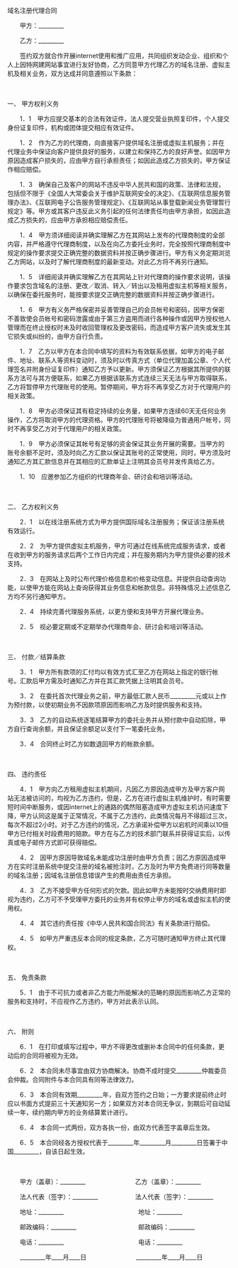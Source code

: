 



域名注册代理合同



 

　　甲方：_________　　

　　乙方：_________　　

　　签约双方就合作开展internet使用和推广应用，共同组织发动企业、组织和个人上因特网建网站事宜进行友好协商，乙方同意甲方代理乙方的域名注册、虚拟主机及相关业务，双方达成并同意遵照以下条款：

　　

一、
甲方权利义务

　　1．1　甲方应提交基本的合法有效证件，法人提交营业执照复印件，个人提交身份证复印件，机构或团体提交相应有效证件。

　　1．2　作为乙方的代理商，向直接客户提供域名注册或虚拟主机服务；并在代理业务中保证向客户提供良好的服务，以建立和保持乙方的良好声誉。如因甲方原因造成客户损失的，应由甲方自行承担责任；如因此造成乙方损失的，甲方保证作相应赔偿。

　　1．3　确保自己及客户的网站不违反中华人民共和国的政策、法律和法规，包括但不限于《全国人大常委会关于维护互联网安全的决定》、《互联网信息服务管理办法》、《互联网电子公告服务管理规定》、《互联网站从事登载新闻业务管理暂行规定》等。甲方或其客户违反此义务引起的任何法律责任均由甲方承担，如因此造成乙方损失的，应由甲方承担相应赔偿责任。

　　1．4　甲方须详细阅读并确实理解乙方在其网站上发布的代理商制度的全部内容，并严格遵守代理商制度，以及在向乙方委托业务时，完全按照代理商制度中规定的操作要求提交正确完整的数据资料并按正确步骤进行。甲方有义务定期浏览乙方网站，以及时了解代理商制度的最新变动。对此乙方将不再另行通知。

　　1．5　详细阅读并确实理解乙方在其网站上针对代理商的操作要求说明，该操作要求包含域名的注册、更改／取消、转入／转出以及租用虚拟主机等相关服务，以确保在委托服务时，能按要求提交正确完整的数据资料并按正确步骤进行。

　　1．6　甲方有义务严格保密并妥善管理自己的会员帐号和密码，因甲方保密不善致使会员帐号和密码泄露或由于第三方盗用而进行各种操作或因甲方授权他人管理而在终止授权时未及时收回管理权及更改密码，而造成甲方客户流失或发生其它损失或纠纷的，由甲方自行负责。

　　1．7　乙方以甲方在本合同中填写的资料为有效联系依据，如甲方的电子邮件、地址、联系人等资料变动时，须及时以传真方式（单位代理加盖公章、个人代理签名并附身份证复印件）通知乙方予以更新。甲方须保证乙方根据其所提供的联系方法可与其方便联系，如果乙方根据该联系方式连续三天无法与甲方取得联系，乙方将暂停甲方代理账号的使用。暂停期间，甲方将不再享受乙方对于代理用户的相关政策。

　　1．8　甲方必须保证其有稳定持续的业务量，如果甲方连续60天无任何业务操作，乙方将取消甲方的代理资格。甲方的代理账号将被降级为普通用户帐号，同时不再享受乙方对于代理用户的相关政策。

　　1．9　甲方必须保证其帐号有足够的资金保证其业务开展的需要。当甲方的账号余额不足时，须及时向乙方汇款以保证其账号的正常使用，同时，甲方须及时通知乙方其汇款信息并在其相应的汇款单证上注明其会员号并发传真给乙方。

　　1．10　应邀参加乙方组织的代理商年会、研讨会和培训等活动。

　　

二、
乙方权利义务

　　2．1　以在线注册系统方式为甲方提供国际域名注册服务；保证该注册系统有效运行。

　　2．2　为甲方提供虚拟主机服务，甲方可通过在线系统完成服务请求，或者在收到甲方的服务请求后两个工作日内完成；并在服务期内为甲方提供必要的技术支持。

　　2．3　在网站上及时公布代理价格信息和价格变动信息。并提供自动查询功能，以使甲方能在网站上查询获得其业务信息和帐款信息。非特殊情况上述信息乙方均不另行通知甲方。

　　2．4　持续完善代理服务系统，以更方便和支持甲方开展代理业务。

　　2．5　视必要定期或不定期举办代理商年会、研讨会和培训等活动。

　　

三、
付款／结算条款

　　3．1　甲方所有款项的汇付均以有效方式汇至乙方在网站上指定的银行帐号。汇款后甲方需及时通知乙方并在其汇款凭据上注明其会员号。

　　3．2　在委托首次代理业务之前，甲方最低汇款人民币_________元或以上作为预付款，以使初期业务不因款项原因而影响乙方及时提供服务和支持。

　　3．3　乙方的自动系统逐笔结算甲方的委托业务并从预付款中自动扣除，甲方自行查询余额，并且保证余额足以支付下一笔委托业务。

　　3．4　合同终止时乙方如数退回甲方的帐款余额。

　　

四、
违约责任

　　4．1　甲方向乙方租用虚拟主机期间，凡因乙方原因造成甲方及甲方客户网站无法被访问的，均视为乙方违约，但是，乙方在进行虚拟主机维护时，有时需要短时间中断服务，或因internet上的通路的偶然阻塞造成甲方虚拟主机访问速度下降，甲方认同这是属于正常情况，不属于乙方违约，此类情况每月不得超过三次，每次不超过2小时。对于乙方违约的情况，乙方承诺补偿甲方以宕机时间乘以10倍甲方已付相关时段费用的赔款。甲方在与乙方的技术部门联系并获得证实后，以传真或电子邮件方式即可获得赔偿。

　　4．2　因甲方原因导致域名未能成功注册时由甲方负责；因乙方原因造成甲方在实时注册系统中提交注册的域名被抢注时，乙方及时为甲方免费进行同等数量的域名注册；因域名注册信息错误产生的费用由责任方承担。

　　4．3　乙方不接受甲方任何形式的欠款。因此如甲方未能按时交纳费用时即视为违约，乙方可不予受理甲方委托的业务并有权停止甲方的域名或虚拟主机的使用权。

　　4．4　其它违约责任按《中华人民共和国合同法》有关条款进行赔偿。

　　4．5　如甲方严重违反本合同的规定条款，乙方可随时通知甲方终止其代理权。

　　

五、
免责条款

　　5．1　由于不可抗力或者非乙方能力所能解决的范畴的原因而影响乙方正常的服务和支持时，不应视作乙方违约，甲方对此表示认同。

　　

六、
附则

　　6．1　在打印或填写过程中，甲方不得更改或删补本合同中的任何条款，更动后的合同将被视为无效。

　　6．2　本合同未尽事宜由双方协商解决。协商不成时提交_________仲裁委员会仲裁。合同附件与本合同具有同等法律效力。

　　6．3　本合同有效期_________年，自双方签约之日始；一方要求提前终止时应以书面方式提前三十天通知另一方；如果双方对本合同无争议，到期后可自动延续一年，续约期内甲方的业务结算累计进行。

　　6．4　本合同一式两份，双方各执一份，由双方代表签字盖章后生效。

　　6．5　本合同经各方授权代表于_________年_________月_________日签署于中国_________，自该日起生效。

　　　　

　　甲方（盖章）：_________　　　　　　　　乙方（盖章）：_________　　

　　法人代表（签字）：_________　　　　　　法人代表（签字）：_________　　

　　地址：_________　　　　　　　　　　　　地址：_________　　

　　邮政编码：_________　　　　　　　　　　邮政编码：_________　　

　　电话：_________　　　　　　　　　　　　电话：_________　　

　　_________年____月____日　　　　　　　　_________年____月____日
